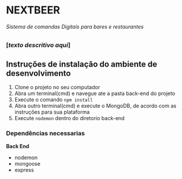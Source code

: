 # NEXTBEER
###### Sistema de comandas Digitais para bares e restaurantes

### [**_texto descritivo aqui_**]

## Instruções de instalação do ambiente de desenvolvimento
1. Clone o projeto no seu computador
2. Abra um terminal(cmd) e navegue ate a pasta back-end do projeto
3. Execute o comando `npm install`
4. Abra outro terminal(cmd) e execute o MongoDB, de acordo com as instruções para sua plataforma
5. Execute `nodemon` dentro do diretorio back-end


### Dependências necessarias
**Back End**
- nodemon
- mongoose
- express
